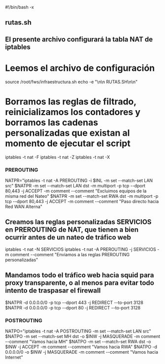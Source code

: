 #!/bin/bash -x 
## rutas.sh ## 
## El presente archivo configurará la tabla NAT de iptables 
# Leemos el archivo de configuración 
source /root/fws/infraestructura.sh
echo -e "\n\n RUTAS.SH\n\n"

# Borramos las reglas de filtrado, reinicializamos los contadores y borramos las cadenas personalizadas que existan al momento de ejecutar el script
iptables -t nat -F
iptables -t nat -Z
iptables -t nat -X

### PREROUTING
NATPR="iptables -t nat -A PREROUTING -i $INL -m set --match-set LAN src"
$NATPR -m set --match-set LAN dst -m multiport -p tcp --dport 80,443 -j ACCEPT -m comment --comment "Excluimos equipos de la misma red del Nateo"
$NATPR -m set --match-set RWA dst -m multiport -p tcp --dport 80,443 -j ACCEPT -m comment --comment "Paso directo hacia Red WAN Alterna"
## Creamos las reglas personalizadas SERVICIOS en PREROUTING de NAT, que tienen a bien ocurrir antes de un nateo de tráfico web
iptables -t nat -N SERVICIOS 
iptables -t nat -A PREROUTING -j SERVICIOS -m comment --comment "Enviamos a las reglas PREROUTING personalizadas"
## Mandamos todo el tráfico web hacia squid para proxy transparente, o al menos para evitar todo intento de traspasar el firewall
$NATPR -d 0.0.0.0/0 -p tcp --dport 443 -j REDIRECT --to-port 3128
$NATPR -d 0.0.0.0/0 -p tcp --dport 80 -j REDIRECT --to-port 3128

### POSTROUTING
NATPO="iptables -t nat -A POSTROUTING -m set --match-set LAN src"
$NATPO -m set --match-set MH dst -o $INW -j MASQUERADE -m comment --comment "Vamos hacia MH"
$NATPO -m set --match-set RWA dst -o $INW -j ACCEPT -m comment --comment "Vamos hacia RWA"
$NATPO -d 0.0.0.0/0 -o $INW -j MASQUERADE -m comment --comment "Vamos hacia Internet"
